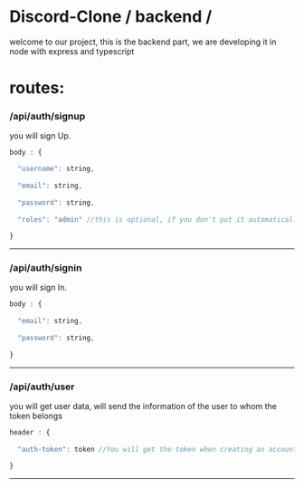 # Discord-Clone / backend /
welcome to our project, this is the backend part, we are developing it in node with express and typescript

# routes:

### /api/auth/signup
you will sign Up.
```js
body : {

  "username": string,
  
  "email": string,
  
  "password": string,
  
  "roles": "admin" //this is optional, if you don't put it automatically it will put the user role
  
}
```
----

### /api/auth/signin
you will sign In.
```js
body : {
  
  "email": string,
  
  "password": string,
  
}
```
----
### /api/auth/user
you will get user data, will send the information of the user to whom the token belongs
```js
header : {
  
  "auth-token": token //You will get the token when creating an account or logging into an existing account
  
}
```
----
